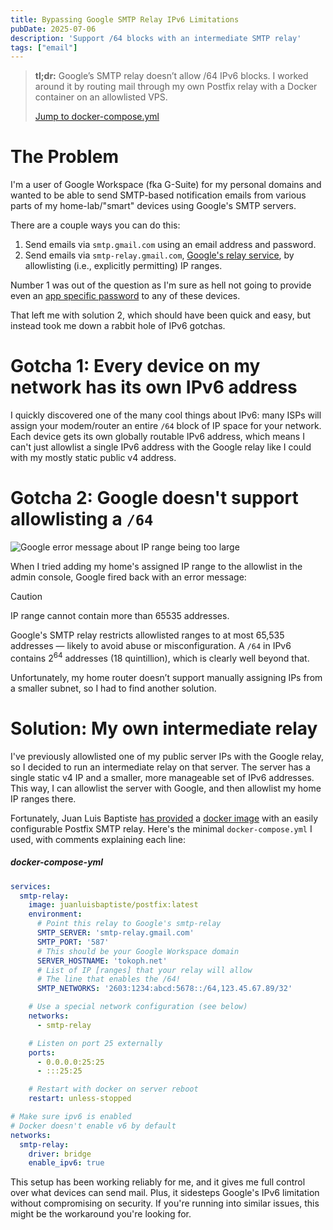 ```yaml
---
title: Bypassing Google SMTP Relay IPv6 Limitations
pubDate: 2025-07-06
description: 'Support /64 blocks with an intermediate SMTP relay'
tags: ["email"]
---
```


> **tl;dr:** Google’s SMTP relay doesn’t allow /64 IPv6 blocks. I worked around it by routing mail through my own Postfix relay with a Docker container on an allowlisted VPS.
>
> [Jump to docker-compose.yml](#docker-compose-yml)

# The Problem

I'm a user of Google Workspace (fka G-Suite) for my personal domains and wanted to be able to send SMTP-based notification emails from various parts of my home-lab/"smart" devices using Google's SMTP servers.

There are a couple ways you can do this:

1. Send emails via `smtp.gmail.com` using an email address and password.
2. Send emails via `smtp-relay.gmail.com`, [Google's relay service](https://support.google.com/a/answer/2956491), by allowlisting (i.e., explicitly permitting) IP ranges.

Number 1 was out of the question as I'm sure as hell not going to provide even an [app specific password](https://support.google.com/accounts/answer/185833) to any of these devices.

That left me with solution 2, which should have been quick and easy, but instead took me down a rabbit hole of IPv6 gotchas.

# Gotcha 1: Every device on my network has its own IPv6 address

I quickly discovered one of the many cool things about IPv6: many ISPs will assign your modem/router an entire `/64` block of IP space for your network. Each device gets its own globally routable IPv6 address, which means I can't just allowlist a single IPv6 address with the Google relay like I could with my mostly static public v4 address.

# Gotcha 2: Google doesn't support allowlisting a `/64`

![Google error message about IP range being too large](/static/bypassing-google-smtp-relay-ipv6-limitations/range-error.png)

When I tried adding my home's assigned IP range to the allowlist in the admin console, Google fired back with an error message:

> [!CAUTION]
> IP range cannot contain more than 65535 addresses.

Google's SMTP relay restricts allowlisted ranges to at most 65,535 addresses — likely to avoid abuse or misconfiguration. A `/64` in IPv6 contains 2<sup>64</sup> addresses (18 quintillion), which is clearly well beyond that.

Unfortunately, my home router doesn’t support manually assigning IPs from a smaller subnet, so I had to find another solution.

# Solution: My own intermediate relay

I've previously allowlisted one of my public server IPs with the Google relay, so I decided to run an intermediate relay on that server. The server has a single static v4 IP and a smaller, more manageable set of IPv6 addresses. This way, I can allowlist the server with Google, and then allowlist my home IP ranges there.

Fortunately, Juan Luis Baptiste [has provided](https://github.com/juanluisbaptiste/docker-postfix) a [docker image](https://hub.docker.com/r/juanluisbaptiste/postfix) with an easily configurable Postfix SMTP relay. Here's the minimal `docker-compose.yml` I used, with comments explaining each line:

##### docker-compose-yml

```yml {10-12}
services:
  smtp-relay:
    image: juanluisbaptiste/postfix:latest
    environment:
      # Point this relay to Google's smtp-relay
      SMTP_SERVER: 'smtp-relay.gmail.com'
      SMTP_PORT: '587'
      # This should be your Google Workspace domain
      SERVER_HOSTNAME: 'tokoph.net'
      # List of IP [ranges] that your relay will allow
      # The line that enables the /64!
      SMTP_NETWORKS: '2603:1234:abcd:5678::/64,123.45.67.89/32'

    # Use a special network configuration (see below)
    networks:
      - smtp-relay

    # Listen on port 25 externally
    ports:
      - 0.0.0.0:25:25
      - :::25:25

    # Restart with docker on server reboot
    restart: unless-stopped

# Make sure ipv6 is enabled
# Docker doesn't enable v6 by default
networks:
  smtp-relay:
    driver: bridge
    enable_ipv6: true
```

This setup has been working reliably for me, and it gives me full control over what devices can send mail. Plus, it sidesteps Google's IPv6 limitation without compromising on security. If you're running into similar issues, this might be the workaround you're looking for.
